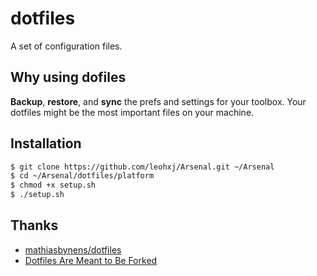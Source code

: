 dotfiles
========

A set of configuration files.


## Why using dofiles
**Backup**, **restore**, and **sync** the prefs and settings for your toolbox. Your dotfiles might be the most important files on your machine.


## Installation

```bash
$ git clone https://github.com/leohxj/Arsenal.git ~/Arsenal
$ cd ~/Arsenal/dotfiles/platform
$ chmod +x setup.sh
$ ./setup.sh
```

## Thanks
- [mathiasbynens/dotfiles](https://github.com/mathiasbynens/dotfiles)
- [Dotfiles Are Meant to Be Forked](http://zachholman.com/2010/08/dotfiles-are-meant-to-be-forked/)